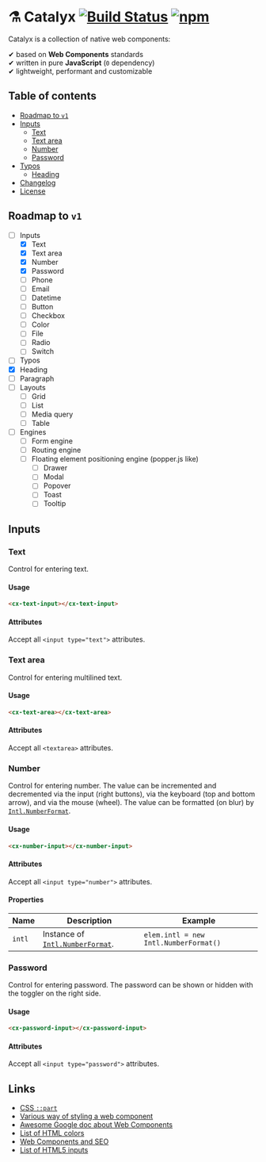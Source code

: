 # ⚗️ Catalyx [![Build Status](https://travis-ci.org/soywod/catalyx.svg?branch=master)](https://travis-ci.org/soywod/catalyx) [![npm](https://img.shields.io/npm/v/catalyx?label=npm)](https://www.npmjs.com/package/catalyx)

Catalyx is a collection of native web components:

✔ based on **Web Components** standards<br>
✔ written in pure **JavaScript** (`0` dependency)<br>
✔ lightweight, performant and customizable<br>

## Table of contents

- [Roadmap to `v1`](#roadmap-to-v1)
- [Inputs](#inputs)
  - [Text](#text)
  - [Text area](#text-area)
  - [Number](#number)
  - [Password](#password)
- [Typos](#typos)
  - [Heading](#heading)
- [Changelog](https://github.com/soywod/catalyx/blob/master/CHANGELOG.md)
- [License](https://github.com/soywod/catalyx/blob/master/LICENSE)

## Roadmap to `v1`

- [ ] Inputs
  - [X] Text
  - [X] Text area
  - [X] Number
  - [X] Password
  - [ ] Phone
  - [ ] Email
  - [ ] Datetime
  - [ ] Button
  - [ ] Checkbox
  - [ ] Color
  - [ ] File
  - [ ] Radio
  - [ ] Switch
- [ ]  Typos
  - [X] Heading
  - [ ] Paragraph
- [ ] Layouts
  - [ ] Grid
  - [ ] List
  - [ ] Media query
  - [ ] Table
- [ ] Engines
  - [ ] Form engine
  - [ ] Routing engine
  - [ ] Floating element positioning engine (popper.js like)
    - [ ] Drawer
    - [ ] Modal
    - [ ] Popover
    - [ ] Toast
    - [ ] Tooltip

## Inputs

### Text

Control for entering text.

#### Usage

```html
<cx-text-input></cx-text-input>
```

#### Attributes

Accept all `<input type="text">` attributes.

### Text area

Control for entering multilined text.

#### Usage

```html
<cx-text-area></cx-text-area>
```

#### Attributes

Accept all `<textarea>` attributes.

### Number

Control for entering number. The value can be incremented and decremented via the input (right buttons), via the keyboard (top and bottom arrow), and via the mouse (wheel). The value can be formatted (on blur) by [`Intl.NumberFormat`](https://developer.mozilla.org/en-US/docs/Web/JavaScript/Reference/Global_Objects/Intl/NumberFormat#Using_locales).

#### Usage

```html
<cx-number-input></cx-number-input>
```

#### Attributes

Accept all `<input type="number">` attributes.

#### Properties

Name|Description|Example
---|---|---
`intl`|Instance of [`Intl.NumberFormat`](https://developer.mozilla.org/en-US/docs/Web/JavaScript/Reference/Global_Objects/Intl/NumberFormat).|`elem.intl = new Intl.NumberFormat()`

### Password

Control for entering password. The password can be shown or hidden with the toggler on the right side.

#### Usage

```html
<cx-password-input></cx-password-input>
```

#### Attributes

Accept all `<input type="password">` attributes.

## Links

- [CSS `::part`](https://developer.mozilla.org/en-US/docs/Web/CSS/::part)
- [Various way of styling a web component](https://www.smashingmagazine.com/2016/12/styling-web-components-using-a-shared-style-sheet/)
- [Awesome Google doc about Web Components](https://developers.google.com/web/fundamentals/web-components)
- [List of HTML colors](https://en.wikipedia.org/wiki/Web_colors)
- [Web Components and SEO](https://medium.com/patternfly-elements/web-components-and-seo-58227413e072)
- [List of HTML5 inputs](https://developer.mozilla.org/en-US/docs/Web/HTML/Element/input#Labels_and_placeholders)
